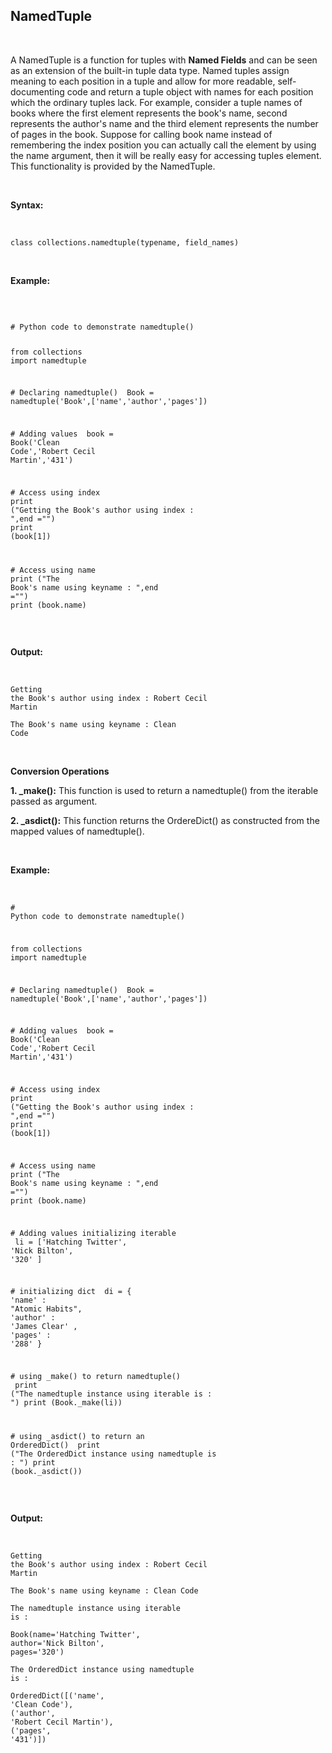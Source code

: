 <div _ngcontent-serverapp-c231="" class="note-body"><div _ngcontent-serverapp-c231="" class="body-text"><h2><strong>NamedTuple</strong></h2><p>&nbsp;</p><p>A NamedTuple is a function for tuples with <strong>Named Fields</strong> and can be seen as an extension of the built-in tuple data type. Named tuples assign meaning to each position in a tuple and allow for more readable, self-documenting code and return a tuple object with names for each position which the ordinary tuples lack. For example, consider a tuple names of books where the first element represents the book's name, second represents the author's name and the third element represents the number of pages in the book. Suppose for calling book name instead of remembering the index position you can actually call the element by using the name argument, then it will be really easy for accessing tuples element. This functionality is provided by the NamedTuple.</p><p>&nbsp;</p><p><strong>Syntax:</strong></p><p>&nbsp;</p><pre><code class="language-python hljs"><span class="hljs-class"><span class="hljs-keyword">class</span> <span class="hljs-title">collections</span>.<span class="hljs-title">namedtuple</span>(<span class="hljs-params">typename, field_names</span>)</span></code></pre><p>&nbsp;</p><p><strong>Example:</strong></p><p>&nbsp;</p><pre><code class="language-python hljs">
<span class="hljs-comment"># Python code to demonstrate namedtuple() </span>

<span class="hljs-keyword">from</span> collections <span class="hljs-keyword">import</span> namedtuple 

<span class="hljs-comment"># Declaring namedtuple() </span>
Book = namedtuple(<span class="hljs-string">'Book'</span>,[<span class="hljs-string">'name'</span>,<span class="hljs-string">'author'</span>,<span class="hljs-string">'pages'</span>]) 

<span class="hljs-comment"># Adding values </span>
book = Book(<span class="hljs-string">'Clean Code'</span>,<span class="hljs-string">'Robert Cecil Martin'</span>,<span class="hljs-string">'431'</span>) 

<span class="hljs-comment"># Access using index </span>
<span class="hljs-keyword">print</span> (<span class="hljs-string">"Getting the Book's author using index : "</span>,end =<span class="hljs-string">""</span>) 
<span class="hljs-keyword">print</span> (book[<span class="hljs-number">1</span>]) 

<span class="hljs-comment"># Access using name </span>
<span class="hljs-keyword">print</span> (<span class="hljs-string">"The Book's name using keyname : "</span>,end =<span class="hljs-string">""</span>) 
<span class="hljs-keyword">print</span> (book.name)
</code></pre><p>&nbsp;</p><p><strong>Output:</strong></p><p>&nbsp;</p><pre><code class="language-python hljs">Getting the Book<span class="hljs-string">'s author using index : Robert Cecil Martin                                                                  
The Book'</span>s name using keyname : Clean Code</code></pre><p>&nbsp;</p><p><strong>Conversion Operations</strong>&nbsp;</p><p><strong>1. _make():</strong> This function is used to return a namedtuple() from the iterable passed as argument.</p><p><strong>2. _asdict():</strong> This function returns the OrdereDict() as constructed from the mapped values of namedtuple().</p><p>&nbsp;</p><p><strong>Example:</strong></p><p>&nbsp;</p><pre><code class="language-python hljs"><span class="hljs-comment"># Python code to demonstrate namedtuple() </span>

<span class="hljs-keyword">from</span> collections <span class="hljs-keyword">import</span> namedtuple 

<span class="hljs-comment"># Declaring namedtuple() </span>
Book = namedtuple(<span class="hljs-string">'Book'</span>,[<span class="hljs-string">'name'</span>,<span class="hljs-string">'author'</span>,<span class="hljs-string">'pages'</span>]) 

<span class="hljs-comment"># Adding values </span>
book = Book(<span class="hljs-string">'Clean Code'</span>,<span class="hljs-string">'Robert Cecil Martin'</span>,<span class="hljs-string">'431'</span>) 

<span class="hljs-comment"># Access using index </span>
<span class="hljs-keyword">print</span> (<span class="hljs-string">"Getting the Book's author using index : "</span>,end =<span class="hljs-string">""</span>) 
<span class="hljs-keyword">print</span> (book[<span class="hljs-number">1</span>]) 

<span class="hljs-comment"># Access using name </span>
<span class="hljs-keyword">print</span> (<span class="hljs-string">"The Book's name using keyname : "</span>,end =<span class="hljs-string">""</span>) 
<span class="hljs-keyword">print</span> (book.name)


<span class="hljs-comment"># Adding values initializing iterable </span>
li = [<span class="hljs-string">'Hatching Twitter'</span>, <span class="hljs-string">'Nick Bilton'</span>, <span class="hljs-string">'320'</span> ] 

<span class="hljs-comment"># initializing dict </span>
di = { <span class="hljs-string">'name'</span> : <span class="hljs-string">"Atomic Habits"</span>, <span class="hljs-string">'author'</span> : <span class="hljs-string">'James Clear'</span> , <span class="hljs-string">'pages'</span> : <span class="hljs-string">'288'</span> } 

<span class="hljs-comment"># using _make() to return namedtuple() </span>
<span class="hljs-keyword">print</span> (<span class="hljs-string">"The namedtuple instance using iterable is : "</span>) 
<span class="hljs-keyword">print</span> (Book._make(li)) 

<span class="hljs-comment"># using _asdict() to return an OrderedDict() </span>
<span class="hljs-keyword">print</span> (<span class="hljs-string">"The OrderedDict instance using namedtuple is : "</span>) 
<span class="hljs-keyword">print</span> (book._asdict())</code></pre><p>&nbsp;</p><p><strong>Output:</strong></p><p>&nbsp;</p><pre><code class="language-python hljs">Getting the Book<span class="hljs-string">'s author using index : Robert Cecil Martin                                                                  
The Book'</span>s name using keyname : Clean Code                                                                                   
The namedtuple instance using iterable <span class="hljs-keyword">is</span> :                                                                                  
Book(name=<span class="hljs-string">'Hatching Twitter'</span>, author=<span class="hljs-string">'Nick Bilton'</span>, pages=<span class="hljs-string">'320'</span>)                                                             
The OrderedDict instance using namedtuple <span class="hljs-keyword">is</span> :                                                                               
OrderedDict([(<span class="hljs-string">'name'</span>, <span class="hljs-string">'Clean Code'</span>), (<span class="hljs-string">'author'</span>, <span class="hljs-string">'Robert Cecil Martin'</span>), (<span class="hljs-string">'pages'</span>, <span class="hljs-string">'431'</span>)])  </code></pre></div></div>